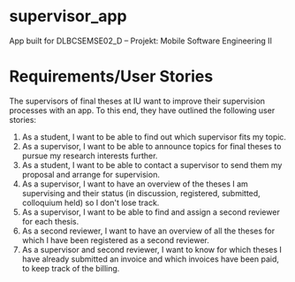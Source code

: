 # supervisor_app

App built for DLBCSEMSE02_D – Projekt: Mobile Software Engineering II

# Requirements/User Stories

The supervisors of final theses at IU want to improve their supervision processes with an app. To this end, they have outlined the following user stories:

1. As a student, I want to be able to find out which supervisor fits my topic.
2. As a supervisor, I want to be able to announce topics for final theses to pursue my research interests further.
3. As a student, I want to be able to contact a supervisor to send them my proposal and arrange for supervision.
4. As a supervisor, I want to have an overview of the theses I am supervising and their status (in discussion, registered, submitted, colloquium held) so I don't lose track.
5. As a supervisor, I want to be able to find and assign a second reviewer for each thesis.
6. As a second reviewer, I want to have an overview of all the theses for which I have been registered as a second reviewer.
7. As a supervisor and second reviewer, I want to know for which theses I have already submitted an invoice and which invoices have been paid, to keep track of the billing.
